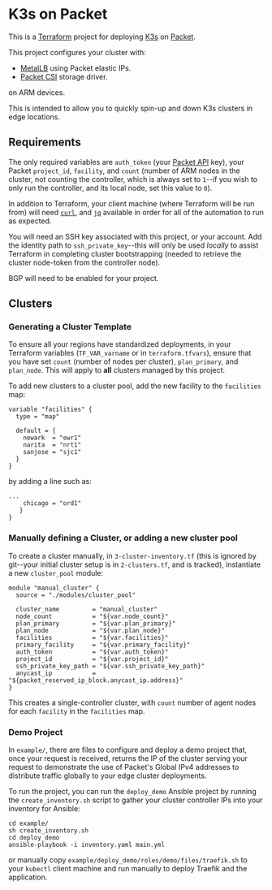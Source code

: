 K3s on Packet
==

This is a [Terraform](https://www.terraform.io/docs/providers/packet/index.html) project for deploying [K3s](https://k3s.io) on [Packet](https://packet.com).

This project configures your cluster with:

- [MetalLB](https://metallb.universe.tf/) using Packet elastic IPs.
- [Packet CSI](https://github.com/packethost/csi-packet) storage driver.

on ARM devices.

This is intended to allow you to quickly spin-up and down K3s clusters in edge locations. 

Requirements
-

The only required variables are `auth_token` (your [Packet API](https://www.packet.com/developers/api/#) key), your Packet `project_id`, `facility`, and `count` (number of ARM nodes in the cluster, not counting the controller, which is always set to `1`--if you wish to only run the controller, and its local node, set this value to `0`). 

In addition to Terraform, your client machine (where Terraform will be run from) will need [`curl`](https://curl.haxx.se/download.html), and [`jq`](https://stedolan.github.io/jq/download/) available in order for all of the automation to run as expected.

You will need an SSH key associated with this project, or your account. Add the identity path to `ssh_private_key`--this will only be used _locally_ to assist Terraform in completing cluster bootstrapping (needed to retrieve the cluster node-token from the controller node). 

BGP will need to be enabled for your project. 

Clusters
-

<h3>Generating a Cluster Template</h3>

To ensure all your regions have standardized deployments, in your Terraform variables (`TF_VAR_varname` or in `terraform.tfvars`), ensure that you have set `count` (number of nodes per cluster), `plan_primary`, and `plan_node`. This will apply to **all** clusters managed by this project. 


To add new clusters to a cluster pool, add the new facility to the `facilities` map:

```
variable "facilities" {
  type = "map"

  default = {
    newark  = "ewr1"
    narita  = "nrt1"
    sanjose = "sjc1"
  }
}
```

by adding a line such as:
```
...
	chicago = "ord1"
   }
}
```

<h3>Manually defining a Cluster, or adding a new cluster pool</h3>

To create a cluster manually, in `3-cluster-inventory.tf` (this is ignored by git--your initial cluster setup is in `2-clusters.tf`, and is tracked), instantiate a new `cluster_pool` module:

```
module "manual_cluster" {
  source = "./modules/cluster_pool"

  cluster_name         = "manual_cluster"
  node_count           = "${var.node_count}"
  plan_primary         = "${var.plan_primary}"
  plan_node            = "${var.plan_node}"
  facilities           = "${var.facilities}"
  primary_facility     = "${var.primary_facility}"
  auth_token           = "${var.auth_token}"
  project_id           = "${var.project_id}"
  ssh_private_key_path = "${var.ssh_private_key_path}"
  anycast_ip           = "${packet_reserved_ip_block.anycast_ip.address}"
}
```
This creates a single-controller cluster, with `count` number of agent nodes for each `facility` in the `facilities` map.

<h3>Demo Project</h3>

In `example/`, there are files to configure and deploy a demo project that, once your request is received, returns the IP of the cluster serving your request to demonstrate the use of Packet's Global IPv4 addresses to distribute traffic globally to your edge cluster deployments.

To run the project, you can run the `deploy_demo` Ansible project by running the `create_inventory.sh` script to gather your cluster controller IPs into your inventory for Ansible:

```
cd example/
sh create_inventory.sh
cd deploy_demo
ansible-playbook -i inventory.yaml main.yml
```

or manually copy `example/deploy_demo/roles/demo/files/traefik.sh` to your `kubectl` client machine and run manually to deploy Traefik and the application.

